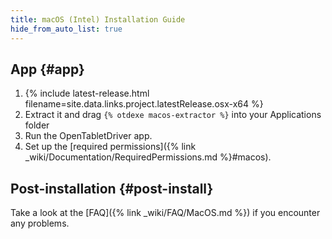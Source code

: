 ```yaml
---
title: macOS (Intel) Installation Guide
hide_from_auto_list: true
---
```


## App {#app}

1. {% include latest-release.html filename=site.data.links.project.latestRelease.osx-x64 %}
2. Extract it and drag `{% otdexe macos-extractor %}` into your Applications folder
3. Run the OpenTabletDriver app.
4. Set up the [required permissions]({% link _wiki/Documentation/RequiredPermissions.md %}#macos).

## Post-installation {#post-install}

Take a look at the [FAQ]({% link _wiki/FAQ/MacOS.md %}) if you encounter any problems.
